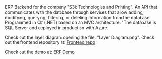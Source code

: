 ERP Backend for the company "S3i: Technologies and Printing". An API that communicates with the database through services that allow adding, modifying, querying, filtering, or deleting information from the database. 
Programmed in C# (.NET) based on an MVC architecture. "The database is SQL Server and deployed in production with Azure.

Check out the layer diagram opening the file: "Layer Diagram.png".
Check out the frontend repository at: [Frontend repo](https://github.com/Andres-Pereira/Angular-FrontEnd-ERP)

Check out the demo at: [ERP Demo](https://drive.google.com/file/d/1w2_AdWf6EcWpWNUFYGote0f3kk2w0svI/view?usp=sharing) 

